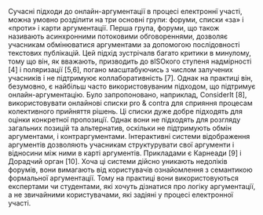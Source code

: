 Сучасні підходи до онлайн-аргументації в процесі електроннї участі, можна умовно розділити на три основні групи: форуми, списки «за» і «проти» і карти аргументації.
Перша група, форуми, що також називають асинхронними потоковими обговореннями, дозволяє учасникам обмінюватися аргументами за допомогою послідовності текстових публікацій. Цей підхід зустрічалв багато критики в минулому, тому що він, як вважають, призводить до вISOкого ступеня надмірності [4] і поляризації [5,6], погано масштабуючись з числом залучених учасників і не підтримуює коллаборативність [7]. Однак на практиці він, безумовно, є найбільш часто використовуваним підходом, що підтримує онлайн-аргументацію.
Було запропоновано, наприклад, ConsiderIt [8], використовувати онлайнові списки pro & contra для сприяння процесам колективного прийняття рішень. Ці списки дуже добре підходять для оцінки конкретної пропозиції. Однак вони не підходять для розгляду загальних позицій та альтернатив, оскільки не підтримують обмін аргументами, і контраргументами.
Інтерактивні системи відображення аргументів дозволяють учасникам структурувати свої аргументи і відносини між ними в карті аргументів. Прикладами є Карнеади [9] і Дорадчий орган [10]. Хоча ці системи дійсно уникають недоліків форумів, вони вимагають від користувачів ознайомлення з семантикою формальної аргументації. Тому на практиці вони використовуються експертами чи студентами, які хочуть дізнатися про логіку аргументації, а не звичайними користувачами, які задіяні у процесі електронної участі.